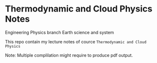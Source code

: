 # Thermodynamic and Cloud Physics Notes

Engineering Physics branch
Earth science and system 

This repo contain my lecture notes of cource `Thermodynamic and Cloud Physics`

Note: Multiple complilation might require to produce pdf output.
